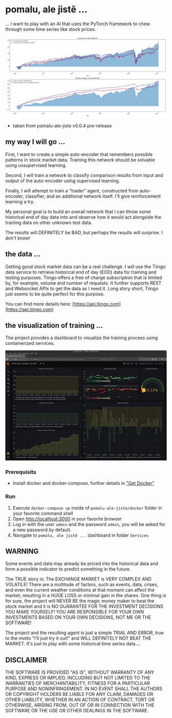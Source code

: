 # pomalu, ale jistĕ ...

... I want to play with an AI that uses the PyTorch framework to
chew through some time series like stock prices.

![pomalu-ale-jiste](docs/Trader.vs.MSCI.World.ETF.png)
* taken from pomalu-ale-jiste v0.0.4 pre-release

## my way I will go ...

First, I want to create a simple auto-encoder that remembers possible
patterns in stock market data. Training this network should be solvable
using unsupervised learning.

Second, I will train a network to classify comparison results from input
and output of the auto-encoder using supervised learning.

Finally, I will attempt to train a "trader" agent, constructed from
auto-encoder, classifier, and an additional network itself. I'll give
reinforcement learning a try.

My personal goal is to build an overall network that I can throw some
historical end of day data into and observe how it would act alongside
the training data on other unknown test data.

The results will DEFINITELY be BAD, but perhaps the results will surprise.
I don't know!

## the data ...

Getting good stock market data can be a real challenge.
I will use the Tiingo data service to retrieve historical end of day (EOD)
data for training and testing purposes.
Tiingo offers a free of charge subscription that is limited by, for example,
volume and number of requests. It further supports REST and Websocket APIs
to get the data as I need it. Long story short, Tiingo just seems to be
quite perfect for this purpose.

You can find more details here: [https://api.tiingo.com](https://api.tiingo.com)

## the visualization of training ...

The project provides a dashboard to visualize the training process using containerized services.

![pomalu-ale-jiste](docs/Train.Progress.png)

### Prerequisits

- Install docker and docker-compose, further details in ["Get Docker"](https://docs.docker.com/get-docker/)

### Run
1. Execute ```docker-compose up``` inside of ```pomalu-ale-jiste/docker``` folder 
in your favorite command shell
1. Open [http://localhost:3000](http://localhost:3000) in
your favorite browser
1. Log in with the user ``admin`` and the password ``admin``, you will be asked for a new password by default.
1. Navigate to ```pomalu, ale jistĕ ...``` dashboard in folder ```Services```

## WARNING

Some events and data may already be priced into the historical data and form
a possible indicator to predict something in the future.

The TRUE story is:
The EXCHANGE MARKET is VERY COMPLEX AND VOLATILE!
There are a multitude of factors, such as events, data, crises, and even
the current weather conditions at that moment can affect the market,
resulting in a HUGE LOSS or minimal gain in the shares.
One thing is for sure, the project will NEVER BE the magic money maker
to beat the stock market and it is NO GUARANTEE FOR THE INVESTMENT
DECISIONS YOU MAKE YOURSELF! YOU ARE RESPONSIBLE FOR YOUR
OWN INVESTMENTS BASED ON YOUR OWN DECISIONS, NOT ME OR
THE SOFTWARE!

The project and the resulting agent is just a simple TRIAL AND ERROR,
true to the motto "I'll just try it out!" and WILL DEFINITELY NOT BEAT THE
MARKET. It's just to play with some historical time series data....

## DISCLAIMER
THE SOFTWARE IS PROVIDED "AS IS", WITHOUT WARRANTY OF ANY KIND,
EXPRESS OR IMPLIED, INCLUDING BUT NOT LIMITED TO THE WARRANTIES
OF MERCHANTABILITY, FITNESS FOR A PARTICULAR PURPOSE AND
NONINFRINGEMENT. IN NO EVENT SHALL THE AUTHORS OR COPYRIGHT
HOLDERS BE LIABLE FOR ANY CLAIM, DAMAGES OR OTHER LIABILITY,
WHETHER IN AN ACTION OF CONTRACT, TORT OR OTHERWISE, ARISING
FROM, OUT OF OR IN CONNECTION WITH THE SOFTWARE OR THE USE OR
OTHER DEALINGS IN THE SOFTWARE.
